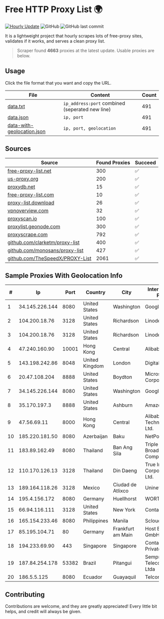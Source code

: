 
# Free HTTP Proxy List 🌍

[![Hourly Update](https://github.com/mertguvencli/http-proxy-list/actions/workflows/main.yml/badge.svg?branch=main)](https://github.com/mertguvencli/http-proxy-list/actions/workflows/main.yml)
![GitHub](https://img.shields.io/github/license/mertguvencli/http-proxy-list)
![GitHub last commit](https://img.shields.io/github/last-commit/mertguvencli/http-proxy-list)

It is a lightweight project that hourly scrapes lots of free-proxy sites, validates if it works, and serves a clean proxy list.


> Scraper found **4663** proxies at the latest update. Usable proxies are below.

## Usage

Click the file format that you want and copy the URL.


|File|Content|Count|
|----|-------|-----|
|[data.txt](https://raw.githubusercontent.com/mertguvencli/http-proxy-list/main/proxy-list/data.txt)|`ip_address:port` combined (seperated new line)|491|
|[data.json](https://raw.githubusercontent.com/mertguvencli/http-proxy-list/main/proxy-list/data.json)|`ip, port`|491|
|[data-with-geolocation.json](https://raw.githubusercontent.com/mertguvencli/http-proxy-list/main/proxy-list/data-with-geolocation.json)|`ip, port, geolocation`|491|

## Sources

|Source|Found Proxies|Succeed|
|------|-------------|-------|
|[free-proxy-list.net](https://free-proxy-list.net)|300|✅|
|[us-proxy.org](https://www.us-proxy.org)|200|✅|
|[proxydb.net](http://proxydb.net)|15|✅|
|[free-proxy-list.com](https://free-proxy-list.com/?page=&port=&type%5B%5D=http&type%5B%5D=https&up_time=0&search=Search)|10|✅|
|[proxy-list.download](https://www.proxy-list.download/HTTP)|26|✅|
|[vpnoverview.com](https://vpnoverview.com/privacy/anonymous-browsing/free-proxy-servers)|32|✅|
|[proxyscan.io](https://www.proxyscan.io)|100|✅|
|[proxylist.geonode.com](https://proxylist.geonode.com/api/proxy-list?limit=300&page=1&sort_by=lastChecked&sort_type=desc&protocols=http,https)|300|✅|
|[proxyscrape.com](https://api.proxyscrape.com/v2/?request=displayproxies&protocol=http&timeout=10000&country=all&ssl=all&anonymity=all)|792|✅|
|[github.com/clarketm/proxy-list](https://raw.githubusercontent.com/clarketm/proxy-list/master/proxy-list-raw.txt)|400|✅|
|[github.com/monosans/proxy-list](https://raw.githubusercontent.com/monosans/proxy-list/main/proxies/http.txt)|427|✅|
|[github.com/TheSpeedX/PROXY-List](https://raw.githubusercontent.com/TheSpeedX/PROXY-List/master/http.txt)|2061|✅|


## Sample Proxies With Geolocation Info

|#|Ip|Port|Country|City|Internet Service Provider|
|-|--|----|-------|----|-------------------------|
|1|34.145.226.144|8080|United States|Washington|Google LLC|
|2|104.200.18.76|3128|United States|Richardson|Linode, LLC|
|3|104.200.18.76|3128|United States|Richardson|Linode, LLC|
|4|47.240.160.90|10001|Hong Kong|Central|Alibaba.com LLC|
|5|143.198.242.86|8048|United Kingdom|London|DigitalOcean, LLC|
|6|20.47.108.204|8888|United States|Boydton|Microsoft Corporation|
|7|34.145.226.144|8080|United States|Washington|Google LLC|
|8|35.170.197.3|8888|United States|Ashburn|Amazon.com, Inc.|
|9|47.56.69.11|8000|Hong Kong|Central|Alibaba (US) Technology Co., Ltd.|
|10|185.220.181.50|8080|Azerbaijan|Baku|NetPoint LLC|
|11|183.89.162.49|8080|Thailand|Ban Ang Sila|Triple T Broadband Public Company Limited|
|12|110.170.126.13|3128|Thailand|Din Daeng|True Internet Corporation CO. Ltd.|
|13|189.164.118.26|3128|Mexico|Ciudad de Atlixco|Uninet S.A. de C.V|
|14|195.4.156.172|8080|Germany|Huellhorst|WORTMANN AG|
|15|66.94.116.111|3128|United States|New York|Contabo Inc.|
|16|165.154.233.46|8080|Philippines|Manila|Scloud Pte Ltd|
|17|85.195.104.71|80|Germany|Frankfurt am Main|Host Europe GmbH|
|18|194.233.69.90|443|Singapore|Singapore|Contabo Asia Private Limited|
|19|187.84.254.178|53382|Brazil|Pitangui|Sempre Telecomunicacoes Ltda|
|20|186.5.5.125|8080|Ecuador|Guayaquil|Telconet S.A|



## Contributing

Contributions are welcome, and they are greatly appreciated! Every
little bit helps, and credit will always be given.

